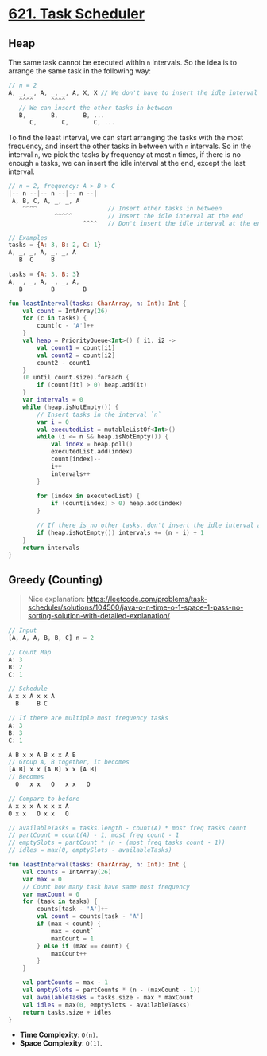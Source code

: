 # [621. Task Scheduler](https://leetcode.com/problems/task-scheduler)

## Heap
The same task cannot be executed within `n` intervals. So the idea is to arrange the same task in the following way:
```js
// n = 2
A, _, _, A, _, _, A, X, X // We don't have to insert the idle interval at the end if there is no other tasks
   ^^^^     ^^^^ 
   // We can insert the other tasks in between
   B,       B,       B, ...
      C, 	   C,       C, ...
```

To find the least interval, we can start arranging the tasks with the most frequency, and insert the other tasks in between with `n` intervals. So in the interval `n`, we pick the tasks by frequency at most `n` times, if there is no enough `n` tasks, we can insert the idle interval at the end, except the last interval.

```js
// n = 2, frequency: A > B > C
|-- n --|-- n --|-- n --|
 A, B, C, A, _, _, A
    ^^^^              		// Insert other tasks in between
	         ^^^^^			// Insert the idle interval at the end
			         ^^^^   // Don't insert the idle interval at the end if there is no other tasks

// Examples
tasks = {A: 3, B: 2, C: 1}
A, _, _, A, _, _, A
   B  C     B

tasks = {A: 3, B: 3}
A, _, _, A, _, _, A, _
   B        B        B
```

```kotlin
fun leastInterval(tasks: CharArray, n: Int): Int {
	val count = IntArray(26)
	for (c in tasks) {
		count[c - 'A']++
	}       
	val heap = PriorityQueue<Int>() { i1, i2 -> 
		val count1 = count[i1]
		val count2 = count[i2]
		count2 - count1
	}
	(0 until count.size).forEach {
		if (count[it] > 0) heap.add(it)
	}
	var intervals = 0
	while (heap.isNotEmpty()) {
		// Insert tasks in the interval `n`
		var i = 0
		val executedList = mutableListOf<Int>()
		while (i <= n && heap.isNotEmpty()) {                    
			val index = heap.poll()
			executedList.add(index)
			count[index]--
			i++
			intervals++
		}
		
		for (index in executedList) {
			if (count[index] > 0) heap.add(index)
		}

		// If there is no other tasks, don't insert the idle interval at the end
		if (heap.isNotEmpty()) intervals += (n - i) + 1
	}
	return intervals
}
```

## Greedy (Counting)
> Nice explanation: https://leetcode.com/problems/task-scheduler/solutions/104500/java-o-n-time-o-1-space-1-pass-no-sorting-solution-with-detailed-explanation/

```js
// Input
[A, A, A, B, B, C] n = 2

// Count Map
A: 3
B: 2
C: 1

// Schedule
A x x A x x A
  B     B C

// If there are multiple most frequency tasks
A: 3
B: 3
C: 1

A B x x A B x x A B
// Group A, B together, it becomes
[A B] x x [A B] x x [A B]
// Becomes
  O   x x   O   x x   O

// Compare to before
A x x x A x x x A
O x x   O x x   O  

// availableTasks = tasks.length - count(A) * most freq tasks count
// partCount = count(A) - 1, most freq count - 1
// emptySlots = partCount * (n - (most freq tasks count - 1))
// idles = max(0, emptySlots - availableTasks)
```

```kotlin
fun leastInterval(tasks: CharArray, n: Int): Int {
    val counts = IntArray(26)
    var max = 0
    // Count how many task have same most frequency
    var maxCount = 0
    for (task in tasks) {
        counts[task - 'A']++
        val count = counts[task - 'A']
        if (max < count) {
            max = count`
            maxCount = 1
        } else if (max == count) {
            maxCount++
        }
    }

    val partCounts = max - 1
    val emptySlots = partCounts * (n - (maxCount - 1))
    val availableTasks = tasks.size - max * maxCount
    val idles = max(0, emptySlots - availableTasks)
    return tasks.size + idles
}
```

* **Time Complexity**: `O(n)`.
* **Space Complexity**: `O(1)`.